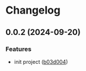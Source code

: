 # Changelog

## 0.0.2 (2024-09-20)

### Features

- init project ([b03d004](https://github.com/i-am-bee/bee-observe/commit/b03d004fc9b38ec1412f841485140f2a7258b831))
